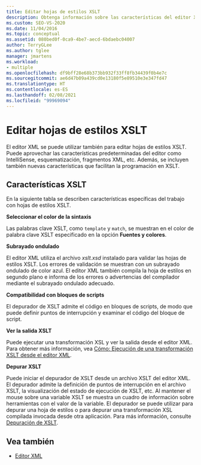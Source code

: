 ```yaml
---
title: Editar hojas de estilos XSLT
description: Obtenga información sobre las características del editor XML para editar hojas de estilos XSLT, incluidos el color de la sintaxis, los subrayados y el inicio del depurador de XSLT desde el editor.
ms.custom: SEO-VS-2020
ms.date: 11/04/2016
ms.topic: conceptual
ms.assetid: 080bed0f-0ca9-4be7-aecd-6bdaebc04007
author: TerryGLee
ms.author: tglee
manager: jmartens
ms.workload:
- multiple
ms.openlocfilehash: df9bff28e68b373bb932f33ff8fb34439f0b4e7c
ms.sourcegitcommit: ae6d47b09a439cd0e13180f5e89510e3e347fd47
ms.translationtype: HT
ms.contentlocale: es-ES
ms.lasthandoff: 02/08/2021
ms.locfileid: "99969094"
---
```

# <a name="edit-xslt-style-sheets"></a>Editar hojas de estilos XSLT

El editor XML se puede utilizar también para editar hojas de estilos XSLT. Puede aprovechar las características predeterminadas del editor como IntelliSense, esquematización, fragmentos XML, etc. Además, se incluyen también nuevas características que facilitan la programación en XSLT.

## <a name="xslt-features"></a>Características XSLT

En la siguiente tabla se describen características específicas del trabajo con hojas de estilos XSLT.

**Seleccionar el color de la sintaxis**

Las palabras clave XSLT, como `template` y `match`, se muestran en el color de palabra clave XSLT especificado en la opción **Fuentes y colores**.

**Subrayado ondulado**

El editor XML utiliza el archivo *xslt.xsd* instalado para validar las hojas de estilos XSLT. Los errores de validación se muestran con un subrayado ondulado de color azul. El editor XML también compila la hoja de estilos en segundo plano e informa de los errores o advertencias del compilador mediante el subrayado ondulado adecuado.

**Compatibilidad con bloques de scripts**

El depurador de XSLT admite el código en bloques de scripts, de modo que puede definir puntos de interrupción y examinar el código del bloque de script.

**Ver la salida XSLT**

Puede ejecutar una transformación XSL y ver la salida desde el editor XML. Para obtener más información, vea [Cómo: Ejecución de una transformación XSLT desde el editor XML](../xml-tools/how-to-execute-an-xslt-transformation-from-the-xml-editor.md).

**Depurar XSLT**

Puede iniciar el depurador de XSLT desde un archivo XSLT del editor XML. El depurador admite la definición de puntos de interrupción en el archivo XSLT, la visualización del estado de ejecución de XSLT, etc. Al mantener el mouse sobre una variable XSLT se muestra un cuadro de información sobre herramientas con el valor de la variable. El depurador se puede utilizar para depurar una hoja de estilos o para depurar una transformación XSL compilada invocada desde otra aplicación. Para más información, consulte [Depuración de XSLT](../xml-tools/debugging-xslt.md).

## <a name="see-also"></a>Vea también

- [Editor XML](../xml-tools/xml-editor.md)
